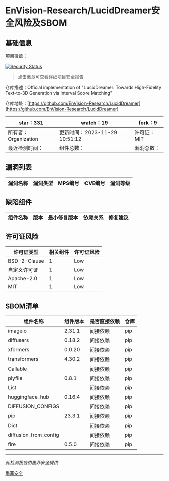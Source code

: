 # EnVision-Research/LucidDreamer安全风险及SBOM

## 基础信息

项目徽章：

[![Security Status](https://www.murphysec.com/platform3/v31/badge/1729933215005106176.svg)](https://www.murphysec.com/console/report/1729933214447263744/1729933215005106176)

> 点击徽章可查看详细项目安全报告

仓库描述：Official implementation of "LucidDreamer: Towards High-Fidelity Text-to-3D Generation via Interval Score Matching"

仓库地址：[https://github.com/EnVision-Research/LucidDreamer](https://github.com/EnVision-Research/LucidDreamer)

| star：331 | watch：19 | fork：9 |
| ----------- | -------------- | ------------ |
| 所有者：Organization | 更新时间：2023-11-29 10:51:12 | 许可证：MIT |
| 最近检测时间： | 组件总数： | 漏洞总数： |




## 漏洞列表

| 漏洞名称 | 漏洞类型 | MPS编号 | CVE编号 | 漏洞等级 |
| ------- | ------ | ------- | ------ | ----- |





## 缺陷组件

| 组件名称 | 版本 | 最小修复版本 | 依赖关系 | 修复建议 |
| -------- | ---- | ------------ | -------- | -------- |





## 许可证风险

| 许可证类型 | 相关组件 | 许可证风险 |
| ---------- | -------- | ---------- |
|BSD-2-Clause|1|Low|
|自定义许可证|1|Low|
|Apache-2.0|1|Low|
|MIT|1|Low|




## SBOM清单

| 组件名称 | 组件版本 | 是否直接依赖 | 仓库 |
| -------- | -------- | ------------ | ---- |
|imageio|2.31.1|间接依赖|pip|
|diffusers|0.18.2|间接依赖|pip|
|xformers|0.0.20|间接依赖|pip|
|transformers|4.30.2|间接依赖|pip|
|Callable||间接依赖|pip|
|plyfile|0.8.1|间接依赖|pip|
|List||间接依赖|pip|
|huggingface_hub|0.16.4|间接依赖|pip|
|DIFFUSION_CONFIGS||间接依赖|pip|
|pip|23.3.1|间接依赖|pip|
|Dict||间接依赖|pip|
|diffusion_from_config||间接依赖|pip|
|fire|0.5.0|间接依赖|pip|


------

*此检测报告由墨菲安全提供*

[墨菲安全](www.murphysec.com)